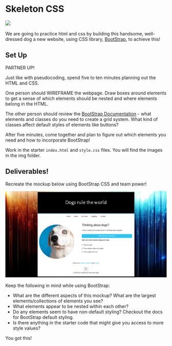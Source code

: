 # Skeleton CSS

![](https://media.giphy.com/media/p68Hk9u2hRSoM/giphy.gif)

We are going to practice html and css by building this handsome, well-dressed dog a new website, using CSS library, [BootStrap](http://getbootstrap.com/), to achieve this!

## Set Up

PARTNER UP!

Just like with pseudocoding, spend five to ten minutes planning out the HTML and CSS.

One person should WIREFRAME the webpage. Draw boxes around elements to get a sense of which elements should be nested and  where elements belong in the HTML.

The other person should review the [BootStrap Documentation](http://getbootstrap.com/) - what elements and classes do you need to create a grid system. What kind of classes affect default styles of elements like buttons?

After five minutes, come together and plan to figure out which elements you need and how to incorporate BootStrap!

Work in the starter `index.html` and `style.css` files. You will find the images in the img folder.

## Deliverables!

Recreate the mockup below using BootStrap CSS and team power!

![Dog-Mockup](./img/dog-mockup.png)

Keep the following in mind while using BootStrap:

- What are the different aspects of this mockup? What are the largest elements/collections of elements you see?
- What elements appear to be nested within each other?
- Do any elements seem to have non-default styling? Checkout the docs for BootStrap default styling.
- Is there anything in the starter code that might give you access to more style values?

You got this!
